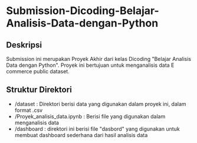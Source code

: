 # Submission-Dicoding-Belajar-Analisis-Data-dengan-Python
Deskripsi
--
Submission ini merupakan Proyek Akhir dari kelas Dicoding "Belajar Analisis Data dengan Python". Proyek ini bertujuan untuk menganalisis data E commerce public dataset.

Struktur Direktori
--
  - /dataset : Direktori berisi data yang digunakan dalam proyek ini, dalam format .csv
  - /Proyek_analisis_data.ipynb : Berisi file yang digunakan dalam menganalisis data
  - /dashboard : direktori ini berisi file "dasbord" yang digunakan untuk membuat dashboard sederhana dari hasil analisis data

